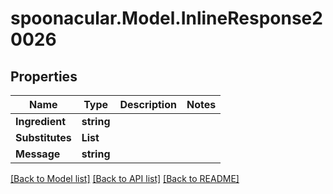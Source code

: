 # spoonacular.Model.InlineResponse20026
## Properties

Name | Type | Description | Notes
------------ | ------------- | ------------- | -------------
**Ingredient** | **string** |  | 
**Substitutes** | **List<string>** |  | 
**Message** | **string** |  | 

[[Back to Model list]](../README.md#documentation-for-models) [[Back to API list]](../README.md#documentation-for-api-endpoints) [[Back to README]](../README.md)

